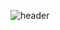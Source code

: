 ![header](https://capsule-render.vercel.app/api?type=waving&color=auto&height=200&section=header&text=shin%20yuyoung&fontSize=50)
